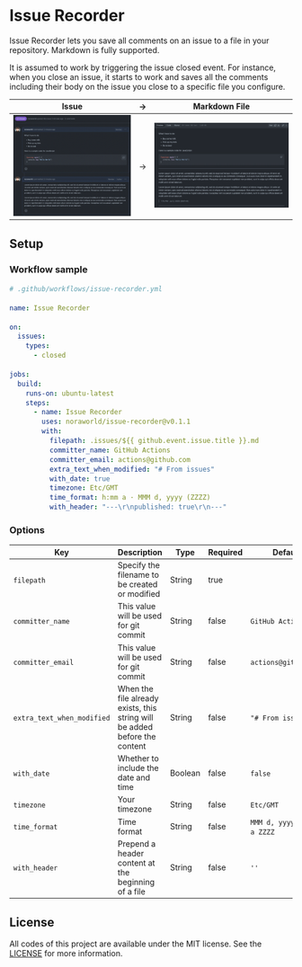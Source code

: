 # Issue Recorder
Issue Recorder lets you save all comments on an issue to a file in your repository. Markdown is fully supported.

It is assumed to work by triggering the issue closed event. For instance, when you close an issue, it starts to work and saves all the comments including their body on the issue you close to a specific file you configure.

| Issue                            | →   | Markdown File                                    |
| :------------------------------: | --- | :----------------------------------------------: |
| ![Issue](/screenshots/issue.png) | →   | ![Markdown File](/screenshots/markdown_file.png) |

## Setup
### Workflow sample

```yaml
# .github/workflows/issue-recorder.yml

name: Issue Recorder

on:
  issues:
    types:
      - closed

jobs:
  build:
    runs-on: ubuntu-latest
    steps:
      - name: Issue Recorder
        uses: noraworld/issue-recorder@v0.1.1
        with:
          filepath: .issues/${{ github.event.issue.title }}.md
          committer_name: GitHub Actions
          committer_email: actions@github.com
          extra_text_when_modified: "# From issues"
          with_date: true
          timezone: Etc/GMT
          time_format: h:mm a · MMM d, yyyy (ZZZZ)
          with_header: "---\r\npublished: true\r\n---"
```

### Options

| Key                        | Description                                                                | Type    | Required | Default                    |
| -------------------------- | -------------------------------------------------------------------------- | ------- | -------- | -------------------------- |
| `filepath`                 | Specify the filename to be created or modified                             | String  | true     |                            |
| `committer_name`           | This value will be used for git commit                                     | String  | false    | `GitHub Actions`           |
| `committer_email`          | This value will be used for git commit                                     | String  | false    | `actions@github.com`       |
| `extra_text_when_modified` | When the file already exists, this string will be added before the content | String  | false    | `"# From issues"`          |
| `with_date`                | Whether to include the date and time                                       | Boolean | false    | `false`                    |
| `timezone`                 | Your timezone                                                              | String  | false    | `Etc/GMT`                  |
| `time_format`              | Time format                                                                | String  | false    | `MMM d, yyyy, h:mm a ZZZZ` |
| `with_header`              | Prepend a header content at the beginning of a file                        | String  | false    | `''`                       |

## License
All codes of this project are available under the MIT license. See the [LICENSE](/LICENSE) for more information.

